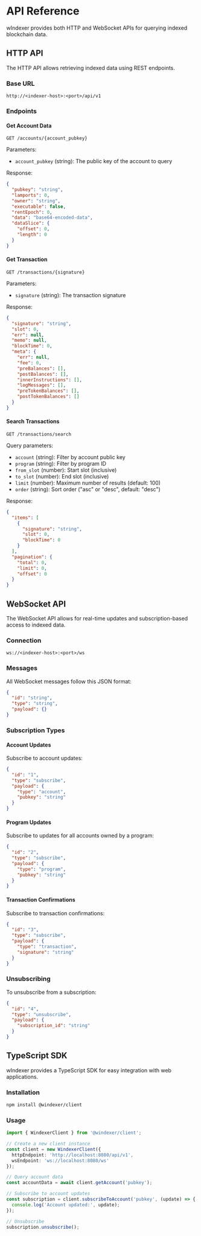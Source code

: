 # API Reference

wIndexer provides both HTTP and WebSocket APIs for querying indexed blockchain data.

## HTTP API

The HTTP API allows retrieving indexed data using REST endpoints.

### Base URL

```
http://<indexer-host>:<port>/api/v1
```

### Endpoints

#### Get Account Data

```
GET /accounts/{account_pubkey}
```

Parameters:
- `account_pubkey` (string): The public key of the account to query

Response:
```json
{
  "pubkey": "string",
  "lamports": 0,
  "owner": "string",
  "executable": false,
  "rentEpoch": 0,
  "data": "base64-encoded-data",
  "dataSlice": {
    "offset": 0,
    "length": 0
  }
}
```

#### Get Transaction

```
GET /transactions/{signature}
```

Parameters:
- `signature` (string): The transaction signature

Response:
```json
{
  "signature": "string",
  "slot": 0,
  "err": null,
  "memo": null,
  "blockTime": 0,
  "meta": {
    "err": null,
    "fee": 0,
    "preBalances": [],
    "postBalances": [],
    "innerInstructions": [],
    "logMessages": [],
    "preTokenBalances": [],
    "postTokenBalances": []
  }
}
```

#### Search Transactions

```
GET /transactions/search
```

Query parameters:
- `account` (string): Filter by account public key
- `program` (string): Filter by program ID
- `from_slot` (number): Start slot (inclusive)
- `to_slot` (number): End slot (inclusive)
- `limit` (number): Maximum number of results (default: 100)
- `order` (string): Sort order ("asc" or "desc", default: "desc")

Response:
```json
{
  "items": [
    {
      "signature": "string",
      "slot": 0,
      "blockTime": 0
    }
  ],
  "pagination": {
    "total": 0,
    "limit": 0,
    "offset": 0
  }
}
```

## WebSocket API

The WebSocket API allows for real-time updates and subscription-based access to indexed data.

### Connection

```
ws://<indexer-host>:<port>/ws
```

### Messages

All WebSocket messages follow this JSON format:

```json
{
  "id": "string",
  "type": "string",
  "payload": {}
}
```

### Subscription Types

#### Account Updates

Subscribe to account updates:

```json
{
  "id": "1",
  "type": "subscribe",
  "payload": {
    "type": "account",
    "pubkey": "string"
  }
}
```

#### Program Updates

Subscribe to updates for all accounts owned by a program:

```json
{
  "id": "2",
  "type": "subscribe",
  "payload": {
    "type": "program",
    "pubkey": "string"
  }
}
```

#### Transaction Confirmations

Subscribe to transaction confirmations:

```json
{
  "id": "3",
  "type": "subscribe",
  "payload": {
    "type": "transaction",
    "signature": "string"
  }
}
```

### Unsubscribing

To unsubscribe from a subscription:

```json
{
  "id": "4",
  "type": "unsubscribe",
  "payload": {
    "subscription_id": "string"
  }
}
```

## TypeScript SDK

wIndexer provides a TypeScript SDK for easy integration with web applications.

### Installation

```bash
npm install @windexer/client
```

### Usage

```typescript
import { WindexerClient } from '@windexer/client';

// Create a new client instance
const client = new WindexerClient({
  httpEndpoint: 'http://localhost:8080/api/v1',
  wsEndpoint: 'ws://localhost:8080/ws'
});

// Query account data
const accountData = await client.getAccount('pubkey');

// Subscribe to account updates
const subscription = client.subscribeToAccount('pubkey', (update) => {
  console.log('Account updated:', update);
});

// Unsubscribe
subscription.unsubscribe();
``` 